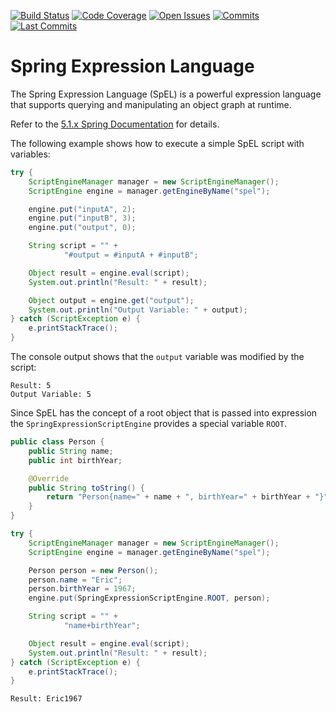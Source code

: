 [![Build Status](https://api.travis-ci.org/eobermuhlner/jshell-scriptengine.svg?branch=master)](https://travis-ci.org/eobermuhlner/spel-scriptengine)
[![Code Coverage](https://badgen.net/codecov/c/github/eobermuhlner/spel-scriptengine)](https://codecov.io/gh/eobermuhlner/spel-scriptengine)
[![Open Issues](https://badgen.net/github/open-issues/eobermuhlner/spel-scriptengine)](https://github.com/eobermuhlner/spel-scriptengine/issues)
[![Commits](https://badgen.net/github/commits/eobermuhlner/spel-scriptengine)](https://github.com/eobermuhlner/spel-scriptengine/graphs/commit-activity)
[![Last Commits](https://badgen.net/github/last-commit/eobermuhlner/spel-scriptengine)](https://github.com/eobermuhlner/spel-scriptengine/graphs/commit-activity)

# Spring Expression Language

The Spring Expression Language (SpEL) is a powerful expression language that supports querying and manipulating an object graph at runtime.

Refer to the
[5.1.x Spring Documentation](https://docs.spring.io/autorepo/docs/spring/5.1.x/spring-framework-reference/core.html#expressions)
for details.

The following example shows how to execute a simple SpEL script with variables:
```java
try {
    ScriptEngineManager manager = new ScriptEngineManager();
    ScriptEngine engine = manager.getEngineByName("spel");

    engine.put("inputA", 2);
    engine.put("inputB", 3);
    engine.put("output", 0);

    String script = "" +
            "#output = #inputA + #inputB";

    Object result = engine.eval(script);
    System.out.println("Result: " + result);

    Object output = engine.get("output");
    System.out.println("Output Variable: " + output);
} catch (ScriptException e) {
    e.printStackTrace();
}
```

The console output shows that the `output` variable was modified by the script:
```console
Result: 5
Output Variable: 5
```

Since SpEL has the concept of a root object that is passed into expression
the `SpringExpressionScriptEngine` provides a special variable `ROOT`.

```java
public class Person {
    public String name;
    public int birthYear;

    @Override
    public String toString() {
        return "Person{name=" + name + ", birthYear=" + birthYear + "}";
    }
}
```

```java
try {
    ScriptEngineManager manager = new ScriptEngineManager();
    ScriptEngine engine = manager.getEngineByName("spel");

    Person person = new Person();
    person.name = "Eric";
    person.birthYear = 1967;
    engine.put(SpringExpressionScriptEngine.ROOT, person);

    String script = "" +
            "name+birthYear";

    Object result = engine.eval(script);
    System.out.println("Result: " + result);
} catch (ScriptException e) {
    e.printStackTrace();
}
```

```console
Result: Eric1967
```




 